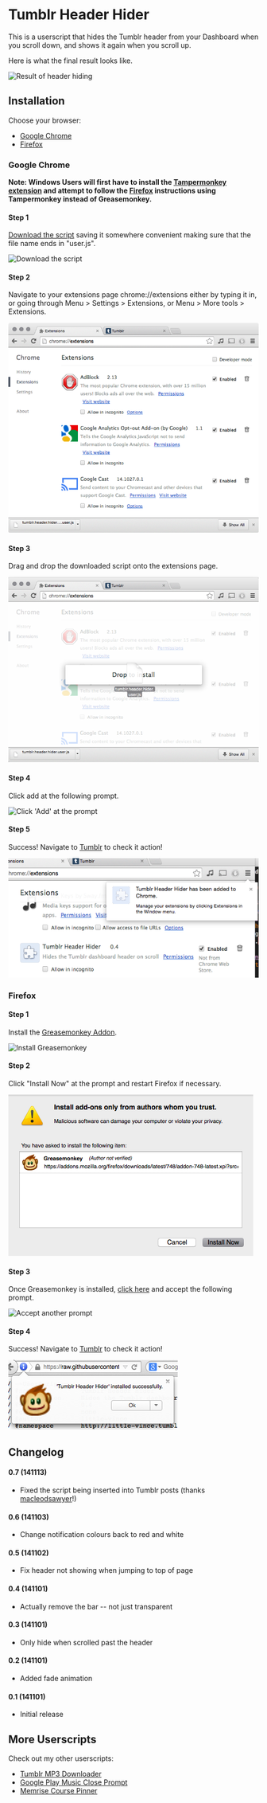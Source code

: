 Tumblr Header Hider
===================

This is a userscript that hides the Tumblr header from your Dashboard when you 
scroll down, and shows it again when you scroll up.

Here is what the final result looks like.

![Result of header hiding](screenshots/result.gif?raw=true "Result of head 
hiding")

Installation
------------
Choose your browser:
* [Google Chrome](#google-chrome)
* [Firefox](#firefox)

### Google Chrome

**Note: Windows Users will first have to install the [Tampermonkey 
extension](https://chrome.google.com/webstore/detail/tampermonkey/dhdgffkkebhmkfjojejmpbldmpobfkfo?hl=en-US) 
and attempt to follow the [Firefox](#firefox) instructions using Tampermonkey 
instead of Greasemonkey.**

#### Step 1
[Download the 
script](https://raw.githubusercontent.com/little-vince/tumblr-header-hider/master/tumblr.header.hider.user.js)
saving it somewhere convenient making sure that the file name ends in 
"user.js".

![Download the script](screenshots/chrome/01downloadscript.png?raw=true "Download the 
script")

#### Step 2
Navigate to your extensions page chrome://extensions either by typing it in, or 
going through Menu > Settings > Extensions, or Menu > More tools > Extensions.

![Extensions Page](screenshots/chrome/02extensionspage.png?raw=true "Extensions page")

#### Step 3
Drag and drop the downloaded script onto the extensions page.

![Drag and Drop](screenshots/chrome/03dragdrop.png?raw=true "Drag and Drop")

#### Step 4
Click add at the following prompt.

![Click 'Add' at the prompt](screenshots/chrome/04prompt.png?raw=true "Click 'Add' at 
the prompt")

#### Step 5
Success! Navigate to [Tumblr](http://www.tumblr.com) to check it action!

![Success](screenshots/chrome/05success.png?raw=true "Success")

### Firefox

#### Step 1
Install the [Greasemonkey 
Addon](https://addons.mozilla.org/en-US/firefox/addon/greasemonkey/).

![Install Greasemonkey](screenshots/firefox/01grease.png?raw=true "Install 
Greasemonkey")

#### Step 2
Click "Install Now" at the prompt and restart Firefox if necessary.

![Accept prompt](screenshots/firefox/02prompt.png?raw=true "Accept prompt")

#### Step 3
Once Greasemonkey is installed, [click 
here](https://raw.githubusercontent.com/little-vince/tumblr-header-hider/master/tumblr.header.hider.user.js) 
and accept the following prompt.

![Accept another prompt](screenshots/firefox/03promptagain.png?raw=true "Accept 
another prompt")

#### Step 4
Success! Navigate to [Tumblr](http://www.tumblr.com) to check it action!

![Success](screenshots/firefox/04success.png?raw=true "Success")

Changelog
---------

#### 0.7 (141113)
* Fixed the script being inserted into Tumblr posts (thanks 
  [macleodsawyer](https://github.com/macleodsawyer)!)

#### 0.6 (141103)
* Change notification colours back to red and white

#### 0.5 (141102)
* Fix header not showing when jumping to top of page

#### 0.4 (141101)
* Actually remove the bar -- not just transparent

#### 0.3 (141101)
* Only hide when scrolled past the header

#### 0.2 (141101)
* Added fade animation

#### 0.1 (141101)
* Initial release

More Userscripts
----------------
Check out my other userscripts:
* [Tumblr MP3 Downloader](https://github.com/little-vince/tumblr-download)
* [Google Play Music Close 
  Prompt](https://github.com/little-vince/google-music-prompt)
* [Memrise Course Pinner](https://github.com/little-vince/memrise-pinner)
